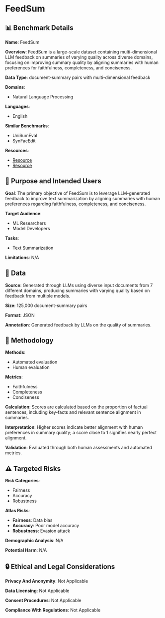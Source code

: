 # FeedSum

## 📊 Benchmark Details

**Name**: FeedSum

**Overview**: FeedSum is a large-scale dataset containing multi-dimensional LLM feedback on summaries of varying quality across diverse domains, focusing on improving summary quality by aligning summaries with human preferences for faithfulness, completeness, and conciseness.

**Data Type**: document-summary pairs with multi-dimensional feedback

**Domains**:
- Natural Language Processing

**Languages**:
- English

**Similar Benchmarks**:
- UniSumEval
- SynFacEdit

**Resources**:
- [Resource](https://huggingface.co/datasets/DISLab/FeedSum)
- [Resource](https://huggingface.co/DISLab/SummLlama3-8B)

## 🎯 Purpose and Intended Users

**Goal**: The primary objective of FeedSum is to leverage LLM-generated feedback to improve text summarization by aligning summaries with human preferences regarding faithfulness, completeness, and conciseness.

**Target Audience**:
- ML Researchers
- Model Developers

**Tasks**:
- Text Summarization

**Limitations**: N/A

## 💾 Data

**Source**: Generated through LLMs using diverse input documents from 7 different domains, producing summaries with varying quality based on feedback from multiple models.

**Size**: 125,000 document-summary pairs

**Format**: JSON

**Annotation**: Generated feedback by LLMs on the quality of summaries.

## 🔬 Methodology

**Methods**:
- Automated evaluation
- Human evaluation

**Metrics**:
- Faithfulness
- Completeness
- Conciseness

**Calculation**: Scores are calculated based on the proportion of factual sentences, including key-facts and relevant sentence alignment in summaries.

**Interpretation**: Higher scores indicate better alignment with human preferences in summary quality; a score close to 1 signifies nearly perfect alignment.

**Validation**: Evaluated through both human assessments and automated metrics.

## ⚠️ Targeted Risks

**Risk Categories**:
- Fairness
- Accuracy
- Robustness

**Atlas Risks**:
- **Fairness**: Data bias
- **Accuracy**: Poor model accuracy
- **Robustness**: Evasion attack

**Demographic Analysis**: N/A

**Potential Harm**: N/A

## 🔒 Ethical and Legal Considerations

**Privacy And Anonymity**: Not Applicable

**Data Licensing**: Not Applicable

**Consent Procedures**: Not Applicable

**Compliance With Regulations**: Not Applicable
